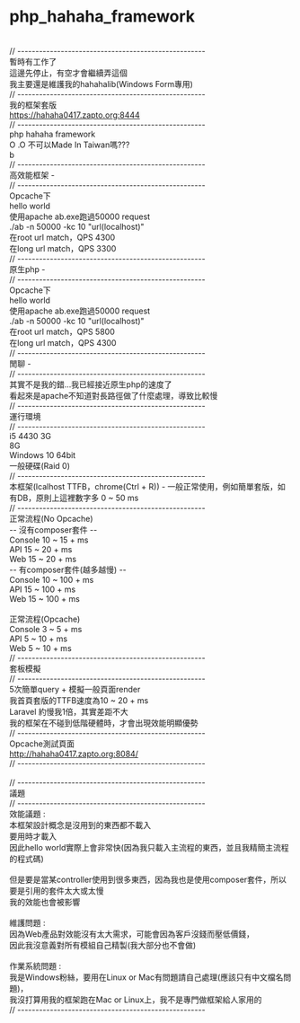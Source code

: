 # php_hahaha_framework
 \
// ---------------------------------------------------- \
暫時有工作了 \
這邊先停止，有空才會繼續弄這個 \
我主要還是維護我的hahahalib(Windows Form專用) \
// ---------------------------------------------------- \
我的框架套版 \
https://hahaha0417.zapto.org:8444 \
// ---------------------------------------------------- \
php hahaha framework \
O .O 不可以Made In Taiwan嗎???\
b \
// ---------------------------------------------------- \
高效能框架 - \
// ---------------------------------------------------- \
Opcache下 \
hello world \
使用apache ab.exe跑過50000 request \
./ab -n 50000 -kc 10 "url(localhost)" \
在root url match，QPS 4300 \
在long url match，QPS 3300 \
// ---------------------------------------------------- \
原生php - \
// ---------------------------------------------------- \
Opcache下 \
hello world \
使用apache ab.exe跑過50000 request \
./ab -n 50000 -kc 10 "url(localhost)" \
在root url match，QPS 5800 \
在long url match，QPS 4300 \
// ---------------------------------------------------- \
閒聊 - \
// ---------------------------------------------------- \
其實不是我的錯...我已經接近原生php的速度了 \
看起來是apache不知道對長路徑做了什麼處理，導致比較慢 \
// ---------------------------------------------------- \
運行環境 \
// ---------------------------------------------------- \
i5 4430 3G \
8G \
Windows 10 64bit \
一般硬碟(Raid 0) \
// ---------------------------------------------------- \
本框架(lcalhost TTFB，chrome(Ctrl + R)) - 一般正常使用，例如簡單套版，如有DB，原則上這裡數字多 0 ~ 50 ms \
// ---------------------------------------------------- \
正常流程(No Opcache)\
 -- 沒有composer套件 -- \
Console 10 ~ 15 + ms \
API 15 ~ 20 + ms \
Web 15 ~ 20 + ms \
 -- 有composer套件(越多越慢) -- \
Console 10 ~ 100 + ms \
API 15 ~ 100 + ms \
Web 15 ~ 100 + ms \
 \
正常流程(Opcache) \
Console 3 ~ 5 + ms  \
API 5 ~ 10 + ms \
Web 5 ~ 10 + ms \
// ---------------------------------------------------- \
套板模擬 \
// ---------------------------------------------------- \
5次簡單query + 模擬一般頁面render \
我首頁套版的TTFB速度為10 ~ 20 + ms \
Laravel 約慢我1倍，其實差距不大 \
我的框架在不碰到低階硬體時，才會出現效能明顯優勢 \
// ---------------------------------------------------- \
Opcache測試頁面 \
http://hahaha0417.zapto.org:8084/ \
// ---------------------------------------------------- \
 \
// ---------------------------------------------------- \
議題 \
// ---------------------------------------------------- \
效能議題 :  \
本框架設計概念是沒用到的東西都不載入 \
要用時才載入 \
因此hello world實際上會非常快(因為我只載入主流程的東西，並且我精簡主流程的程式碼) \
 \
但是要是當某controller使用到很多東西，因為我也是使用composer套件，所以要是引用的套件太大或太慢 \
我的效能也會被影響 \
 \
維護問題 :  \
因為Web產品對效能沒有太大需求，可能會因為客戶沒錢而壓低價錢， \
因此我沒意義對所有模組自己精製(我大部分也不會做) \
 \
作業系統問題 : \
我是Windows粉絲，要用在Linux or Mac有問題請自己處理(應該只有中文檔名問題)， \
我沒打算用我的框架跑在Mac or Linux上，我不是專門做框架給人家用的 \
// ---------------------------------------------------- 

